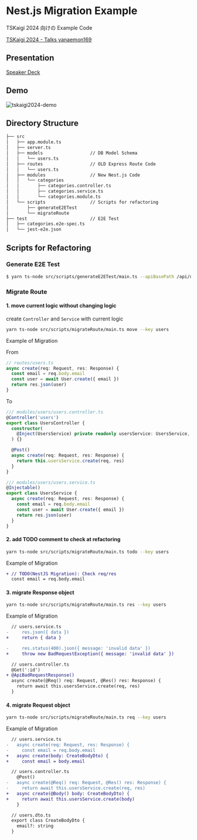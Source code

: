 # Nest.js Migration Example

TSKaigi 2024 向けの Example Code

[TSKaigi 2024 - Talks yanaemon169](https://tskaigi.org/talks/yanaemon169)

## Presentation

[Speaker Deck](https://speakerdeck.com/yanaemon/typescript-nochou-xiang-gou-wen-mu-woyong-ita-shu-bai-wochao-eru-api-noda-gui-mo-rihuakutaringuzhan-lue)

## Demo

![tskaigi2024-demo](https://github.com/yanaemon/nestjs-migration-example/assets/1505845/697381f0-27b8-4cd9-8419-8ee21649d580)

## Directory Structure

```sh
├── src
│   ├── app.module.ts
│   ├── server.ts
│   ├── models                  // DB Model Schema
│   │   └── users.ts
│   ├── routes                  // OLD Express Route Code
│   │   └── users.ts
│   ├── modules                 // New Nest.js Code
│   │   └── categories
│   │       ├── categories.controller.ts
│   │       ├── categories.service.ts
│   │       └── categories.module.ts
│   └── scripts                 // Scripts for refactoring
│       ├── generateE2ETest
│       └── migrateRoute
├── test                        // E2E Test
│   ├── categories.e2e-spec.ts
│   └── jest-e2e.json
```

## Scripts for Refactoring

### Generate E2E Test

```sh
$ yarn ts-node src/scripts/generateE2ETest/main.ts --apiBasePath /api/users --input src/routes/users.ts --output test/users.e2e-spec.ts
```

### Migrate Route

#### 1. move current logic without changing logic

create `Controller` and `Service` with current logic

```sh
yarn ts-node src/scripts/migrateRoute/main.ts move --key users
```

Example of Migration

From

```ts
// routes/users.ts
async create(req: Request, res: Response) {
  const email = req.body.email
  const user = await User.create({ email })
  return res.json(user)
}
```

To

```ts
/// modules/users/users.controller.ts
@Controller('users')
export class UsersController {
  constructor(
    @Inject(UsersService) private readonly usersService: UsersService,
  ) {}

  @Post()
  async create(req: Request, res: Response) {
    return this.usersService.create(req, res)
  }
}

/// modules/users/users.service.ts
@Injectable()
export class UsersService {
  async create(req: Request, res: Response) {
    const email = req.body.email
    const user = await User.create({ email })
    return res.json(user)
  }
}
```

#### 2. add TODO comment to check at refactoring

```sh
yarn ts-node src/scripts/migrateRoute/main.ts todo --key users
```

Example of Migration

```diff
+ // TODO(NestJS Migration): Check req/res
  const email = req.body.email
```

#### 3. migrate Response object

```sh
yarn ts-node src/scripts/migrateRoute/main.ts res --key users
```

Example of Migration

```diff
  // users.service.ts
-     res.json({ data })
+     return { data }

-     res.status(400).json({ message: 'invalid data' })
+     throw new BadRequestException({ message: 'invalid data' })

  // users.controller.ts
  @Get(':id')
+ @ApiBadRequestResponse()
  async create(@Req() req: Request, @Res() res: Response) {
    return await this.usersService.create(req, res)
  }
```

#### 4. migrate Request object

```sh
yarn ts-node src/scripts/migrateRoute/main.ts req --key users
```

Example of Migration

```diff
  // users.service.ts
-   async create(req: Request, res: Response) {
-     const email = req.body.email
+   async create(body: CreateBodyDto) {
+     const email = body.email

  // users.controller.ts
    @Post()
-   async create(@Req() req: Request, @Res() res: Response) {
-     return await this.usersService.create(req, res)
+   async create(@Body() body: CreateBodyDto) {
+     return await this.usersService.create(body)
    }

  // users.dto.ts
  export class CreateBodyDto {
    email?: string
  }
```
